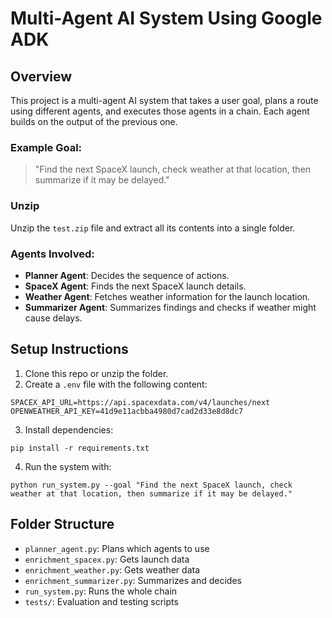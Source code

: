# Multi-Agent AI System Using Google ADK

## Overview
This project is a multi-agent AI system that takes a user goal, plans a route using different agents, and executes those agents in a chain. Each agent builds on the output of the previous one.

### Example Goal:
> "Find the next SpaceX launch, check weather at that location, then summarize if it may be delayed."
### Unzip
Unzip the `test.zip` file and extract all its contents into a single folder.
> 
### Agents Involved:
- **Planner Agent**: Decides the sequence of actions.
- **SpaceX Agent**: Finds the next SpaceX launch details.
- **Weather Agent**: Fetches weather information for the launch location.
- **Summarizer Agent**: Summarizes findings and checks if weather might cause delays.

## Setup Instructions
1. Clone this repo or unzip the folder.
2. Create a `.env` file with the following content:
```
SPACEX_API_URL=https://api.spacexdata.com/v4/launches/next
OPENWEATHER_API_KEY=41d9e11acbba4980d7cad2d33e8d8dc7
```
3. Install dependencies:
```
pip install -r requirements.txt
```
4. Run the system with:
```
python run_system.py --goal "Find the next SpaceX launch, check weather at that location, then summarize if it may be delayed."
```

## Folder Structure
- `planner_agent.py`: Plans which agents to use
- `enrichment_spacex.py`: Gets launch data
- `enrichment_weather.py`: Gets weather data
- `enrichment_summarizer.py`: Summarizes and decides
- `run_system.py`: Runs the whole chain
- `tests/`: Evaluation and testing scripts
